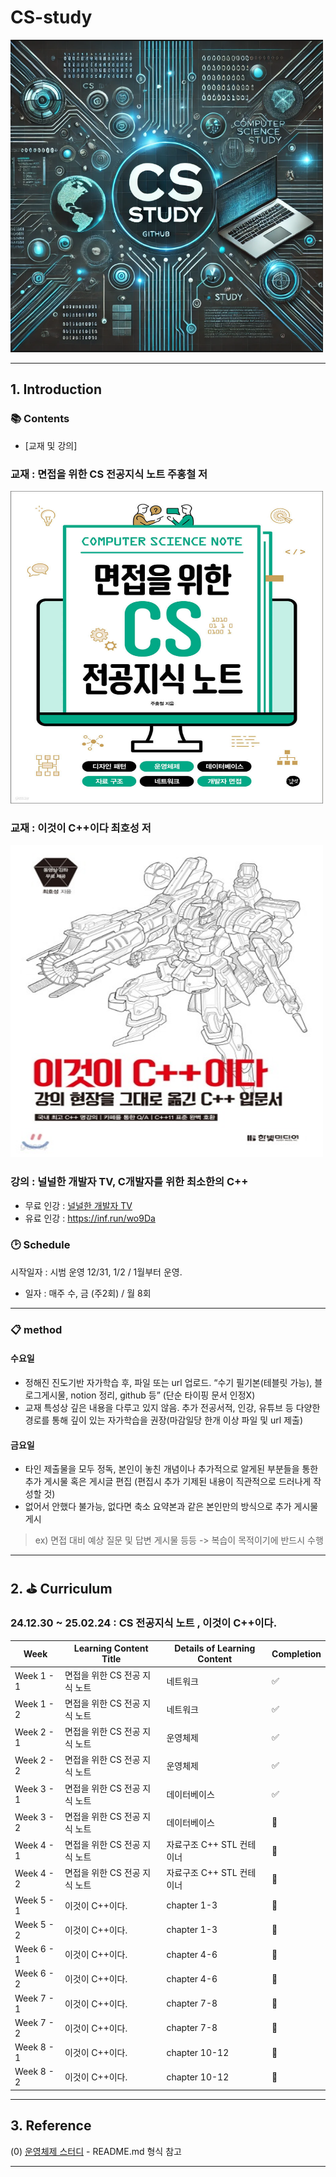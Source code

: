 # CS-study
<img src="./img/cs-study.png" alt="cs-study" width="500" height="500">



---

## 1. Introduction  


### 📚 Contents  


- [교재 및 강의] 
### 교재 : 면접을 위한 CS 전공지식 노트 주홍철 저 
<img src="./img/cs-study-book.jpg" alt="cs-study" width="500" height="500">

### 교재 : 이것이 C++이다 최호성 저
<img src="./img/thisiscpp.jpg" alt="cs-study" width="500" height="500">


### 강의 : 널널한 개발자 TV, C개발자를 위한 최소한의 C++
* 무료 인강 : [널널한 개발자 TV](https://www.youtube.com/watch?v=kq6b5zBkQ28&list=PLVsNizTWUw7EngGgS-7jWdgy5NgkIjHxz)
* 유료 인강 : https://inf.run/wo9Da






### 🕑 Schedule

시작일자 : 시범 운영 12/31, 1/2 / 1월부터 운영.

-  일자 : 매주 수, 금 (주2회) / 월 8회

---  

### 📋 method

#### 수요일
- 정해진 진도기반 자가학습 후, 파일 또는 url 업로드. “수기 필기본(테블릿 가능), 블로그게시물, notion 정리, github 등” (단순 타이핑 문서 인정X)
- 교재 특성상 깊은 내용을 다루고 있지 않음. 추가 전공서적, 인강, 유튜브 등 다양한 경로를 통해 깊이 있는 자가학습을 권장(마감일당 한개 이상 파일 및 url 제출)

#### 금요일
- 타인 제출물을 모두 정독, 본인이 놓친 개념이나 추가적으로 알게된 부분들을 통한 추가 게시물 혹은 게시글 편집 (편집시 추가 기제된 내용이 직관적으로 드러나게 작성할 것)
- 없어서 안했다 불가능, 없다면 축소 요약본과 같은 본인만의 방식으로 추가 게시물 게시
> ex) 면접 대비 예상 질문 및 답변 게시물 등등 -> 복습이 목적이기에 반드시 수행

------
## 2. ⛳ Curriculum 

### 24.12.30 ~ 25.02.24  : CS 전공지식 노트 , 이것이 C++이다.


| Week    | Learning Content Title        | Details of Learning Content                        | Completion   |
|---------|-------------------------------|----------------------------------------------------|--------------|
| Week 1 - 1| 면접을 위한 CS 전공  지식 노트  | 네트워크 | ✅         |
| Week 1 - 2 | 면접을 위한 CS 전공  지식 노트  | 네트워크 |  ✅          |
| Week 2 - 1 | 면접을 위한 CS 전공  지식 노트  | 운영체제          | ✅           |
| Week 2 - 2  | 면접을 위한 CS 전공  지식 노트  | 운영체제 | ✅           |
| Week 3 - 1  | 면접을 위한 CS 전공  지식 노트  | 데이터베이스  | ✅        |
| Week 3 - 2  | 면접을 위한 CS 전공  지식 노트 |  데이터베이스 | 📅           |
| Week 4 - 1  | 면접을 위한 CS 전공  지식 노트| 자료구조 C++ STL 컨테이너   |    📅     | 
| Week 4 - 2  | 면접을 위한 CS 전공  지식 노트  | 자료구조 C++ STL 컨테이너 | 📅         |
| Week 5 - 1  | 이것이 C++이다. |  chapter 1-3  |    📅     | 
| Week 5 - 2  | 이것이 C++이다.  | chapter 1-3  | 📅         |
| Week 6 - 1  | 이것이 C++이다.  | chapter 4-6 | 📅         |
| Week 6 - 2  | 이것이 C++이다.  | chapter 4-6 | 📅         |
| Week 7 - 1 | 이것이 C++이다.  | chapter 7-8  | 📅         |
| Week 7 - 2 | 이것이 C++이다.  | chapter 7-8 | 📅         |
| Week 8 - 1 | 이것이 C++이다.  | chapter 10-12 | 📅         |
| Week 8 - 2  | 이것이 C++이다.  | chapter 10-12 | 📅         |

---



## 3. Reference  


(0) [운영체제 스터디](https://github.com/yeongjinjeong/Operating-System-Study.git) - README.md 형식 참고


---







